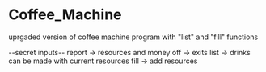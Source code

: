 # Coffee_Machine
uprgaded version of coffee machine program with "list" and "fill" functions

--secret inputs--
report -> resources and money
off -> exits
list -> drinks can be made with current resources
fill -> add resources
